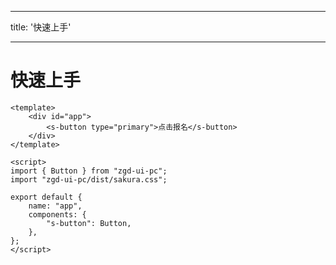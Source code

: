 <!--
 * @Author: 刘东升
 * @Date: 2021-08-10 17:54:12
 * @LastEditors: 刘东升
 * @LastEditTime: 2021-09-06 18:09:53
 * @Descripttion:
 * @version:
-->

---

title: '快速上手'

---

# 快速上手

```vue
<template>
    <div id="app">
        <s-button type="primary">点击报名</s-button>
    </div>
</template>

<script>
import { Button } from "zgd-ui-pc";
import "zgd-ui-pc/dist/sakura.css";

export default {
    name: "app",
    components: {
        "s-button": Button,
    },
};
</script>
```

<ClientOnly>
  <sakura-img/>
</ClientOnly>
